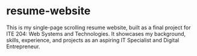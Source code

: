 # resume-website

This is my single-page scrolling resume website, built as a final project for ITE 204: Web Systems and Technologies. It showcases my background, skills, experience, and projects as an aspiring IT Specialist and Digital Entrepreneur.
